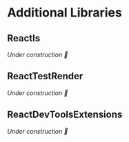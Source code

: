 # Additional Libraries

## ReactIs
*Under construction 🔨*

## ReactTestRender
*Under construction 🔨*

## ReactDevToolsExtensions
*Under construction 🔨*
